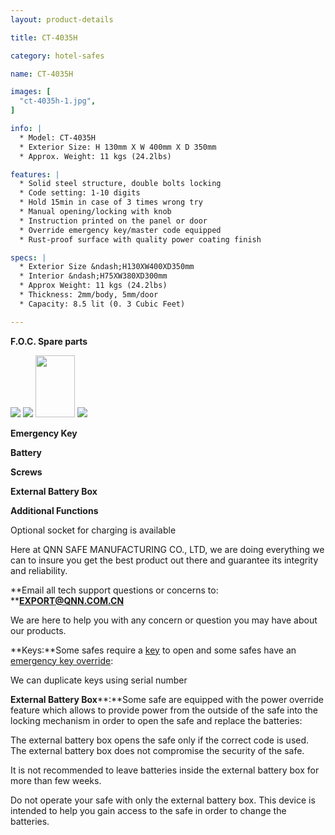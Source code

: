 ```yaml
---
layout: product-details

title: CT-4035H

category: hotel-safes

name: CT-4035H

images: [
  "ct-4035h-1.jpg",
]

info: |
  * Model: CT-4035H
  * Exterior Size: H 130mm X W 400mm X D 350mm
  * Approx. Weight: 11 kgs (24.2lbs)

features: |
  * Solid steel structure, double bolts locking
  * Code setting: 1-10 digits
  * Hold 15min in case of 3 times wrong try
  * Manual opening/locking with knob
  * Instruction printed on the panel or door
  * Override emergency key/master code equipped
  * Rust-proof surface with quality power coating finish

specs: |
  * Exterior Size &ndash;H130XW400XD350mm
  * Interior &ndash;H75XW380XD300mm
  * Approx Weight: 11 kgs (24.2lbs)
  * Thickness: 2mm/body, 5mm/door
  * Capacity: 8.5 lit (0. 3 Cubic Feet)

---
```


**F.O.C. Spare parts**

<img src="{IMAGE_CDN}/ct-4035h-2.jpg" />

<img src="{IMAGE_CDN}/ct-4035h-3.jpg" />

<img alt="" src="{IMAGE_CDN}/ct-4035h-4.jpg" style="width: 63px; height: 99px;" />

<img src="{IMAGE_CDN}/ct-4035h-5.jpg" />

**Emergency Key**

**Battery**

**Screws**

**External Battery Box**

**Additional Functions**

Optional socket for charging is available

Here at QNN SAFE MANUFACTURING CO., LTD, we are doing everything we can to insure you get the best product out there and guarantee its integrity and reliability.

**Email all tech support questions or concerns to: ****<a href="mailto:EXPORT@QNN.COM.CN">EXPORT@QNN.COM.CN</a>**

We are here to help you with any concern or question you may have about our products.

**Keys:**Some safes require a <a href="http://www.protexsafe.com/Articles.asp?ID=319" target="_blank">key</a> to open and some safes have an <a href="http://www.protexsafe.com/Articles.asp?ID=320" target="_blank">emergency key override</a>:

We can duplicate keys using serial number

**External Battery Box****:**Some safe are equipped with the power override feature which allows to provide power from the outside of the safe into the locking mechanism in order to open the safe and replace the batteries:

The external battery box opens the safe only if the correct code is used. The external battery box does not compromise the security of the safe.

It is not recommended to leave batteries inside the external battery box for more than few weeks.

Do not operate your safe with only the external battery box. This device is intended to help you gain access to the safe in order to change the batteries.
